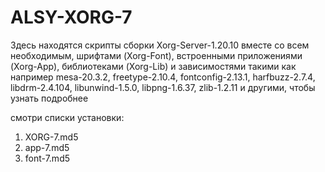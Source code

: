 # ALSY-XORG-7

Здесь находятся скрипты сборки Xorg-Server-1.20.10 вместе со всем необходимым,
шрифтами (Xorg-Font), встроенными приложениями (Xorg-App), 
библиотеками (Xorg-Lib) и зависимостями такими как например mesa-20.3.2,
freetype-2.10.4, fontconfig-2.13.1, harfbuzz-2.7.4, libdrm-2.4.104, libunwind-1.5.0, 
libpng-1.6.37, zlib-1.2.11 и другими, чтобы узнать подробнее 

смотри списки установки:

1. XORG-7.md5
2. app-7.md5
3. font-7.md5
